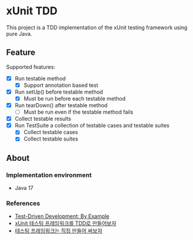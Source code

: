 # xUnit TDD

This project is a TDD implementation of the xUnit testing framework using pure Java.

## Feature

Supported features:

- [x] Run testable method
    - [x] Support annotation based test
- [x] Run setUp() before testable method
    - [x] Must be run before each testable method
- [x] Run tearDown() after testable method
    - [ ] Must be run even if the testable method fails
- [x] Collect testable results
- [x] Run TestSuite a collection of testable cases and testable suites
    - [x] Collect testable cases
    - [x] Collect testable suites

## About

### Implementation environment

- Java 17

### References

- [Test-Driven Development: By Example](https://www.yes24.com/Product/Goods/12246033)
- [xUnit 테스팅 프레임워크를 TDD로 만들어보자](https://www.youtube.com/watch?v=tdKFZcZSJmg)
- [테스팅 프레임워크는 직접 만들어 써보자](https://toby.epril.com/5)
